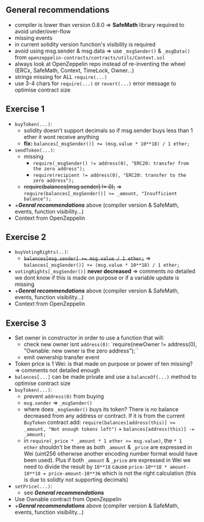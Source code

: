 ## General recommendations

- compiler is lower than version 0.8.0 => **SafeMath** library required to avoid under/over-flow
- missing events
- in current solidity version function's visibility is required
- avoid using msg.sender & msg.data => use `_msgSender()` & `_msgData()` from `openzeppelin-contracts/contracts/utils/Context.sol`
- always look at OpenZeppelin repo instead of re-inventing the wheel (ERCx, SafeMath, Context, TimeLock, Owner...)
- strings missing for ALL `require(...)`
- use 3-4 chars for `require(...)` or `revert(...)` error message to optimise contract size

## Exercise 1

- `buyToken(...)`:
  - solidity doesn't support decimals so if msg.sender buys less than 1 ether it wont receive anything
  - **fix:** `balances[_msgSender()] += (msg.value * 10**18) / 1 ether;`
- `sendToken(...)`:
  - missing
    - `require(_msgSender() != address(0), "ERC20: transfer from the zero address");`
    - `require(recipient != address(0), "ERC20: transfer to the zero address");`
  - ~~require(balances[msg.sender] != 0);~~ => `require(balances[_msgSender()] >= _amount, "Insufficient balance");`
- +***Genral recommendations*** above (compiler version & SafeMath, events, function visibility...)
- Context from OpenZeppelin

## Exercise 2

- `buyVotingRights(..)`:
  - ~~`balances[msg.sender] += msg.value / 1 ether;`~~ => `balances[_msgSender()] += (msg.value * 10**18) / 1 ether;`
- `votingRights[_msgSender()]` **never decreased** => comments no detailed we dont know if this is made on purpose or if a variable update is missing
- +***Genral recommendations*** above (compiler version & SafeMath, events, function visibility...)
- Context from OpenZeppelin

## Exercise 3
- Set owner in constructor in order to use a function that will:
  - check new owner isnt `address(0)`: `require(newOwner != address(0), "Ownable: new owner is the zero address");``
  - emit ownership transfer event
- Token price is 1 Wei: is that made on purpose or power of ten missing? => comments not detailed enough
- `balances[...]` can be made private and use a `balanceOf(...)` method to optimise contract size
- `buyToken(...)`:
  - prevent `address(0)` from buying
  - `msg.sender` => `_msgSender()`
  - where does `_msgSender()` buys its token? There is no balance decreased from any address or contract. If it is from the current `BuyToken` contract add: `require(balances[address(this)] >= _amount, "Not enough tokens left")` + `balances[address(this)] -= _amount;`
  - in `require(_price * _amount * 1 ether <= msg.value)`, the `* 1 ether` shouldn't be there as both `_amount` & `_price` are expressed in Wei (uint256 otherwise another encoding number format would have been used). Plus if both `_amount` & `_price` are expressed in Wei we need to divide the result by `10**18` cause `price-10**18 * amount-10**18 = price-amount-10**36` which is not the right calculation (this is due to solidty not supporting decimals)
- `setPrice(...)`:
  - see ***General recommendations***
- Use Ownable contract from OpenZeppelin
- +***Genral recommendations*** above (compiler version & SafeMath, events, function visibility...)
